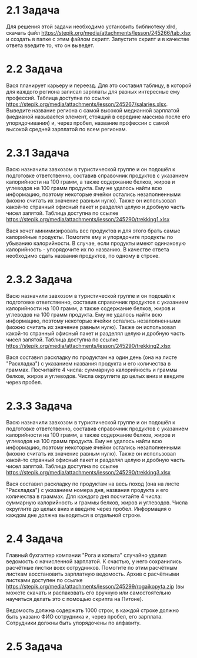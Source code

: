 # 2.1 Задача

Для решения этой задачи необходимо установить библиотеку xlrd, скачать файл https://stepik.org/media/attachments/lesson/245266/tab.xlsx и создать в папке с этим файлом скрипт. Запустите скрипт и в качестве ответа введите то, что он выведет.


# 2.2 Задача

Вася планирует карьеру и переезд. Для это составил таблицу, в которой для каждого региона записал зарплаты для разных интересные ему профессий. Таблица доступна по ссылке https://stepik.org/media/attachments/lesson/245267/salaries.xlsx. Выведите название региона с самой высокой медианной зарплатой (медианой называется элемент, стоящий в середине массива после его упорядочивания) и, через пробел, название профессии с самой высокой средней зарплатой по всем регионам. 


# 2.3.1 Задача

Васю назначили завхозом в туристической группе и он подошёл к подготовке ответственно, составив справочник продуктов с указанием калорийности на 100 грамм, а также содержание белков, жиров и углеводов на 100 грамм продукта. Ему не удалось найти всю информацию, поэтому некоторые ячейки остались незаполненными (можно считать их значение равным нулю). Также он использовал какой-то странный офисный пакет и разделял целую и дробную часть чисел запятой. Таблица доступна по ссылке https://stepik.org/media/attachments/lesson/245290/trekking1.xlsx

Вася хочет минимизировать вес продуктов и для этого брать самые калорийные продукты. Помогите ему и упорядочите продукты по убыванию калорийности. В случае, если продукты имеют одинаковую калорийность - упорядочите их по названию. В качестве ответа необходимо сдать названия продуктов, по одному в строке.


# 2.3.2 Задача

Васю назначили завхозом в туристической группе и он подошёл к подготовке ответственно, составив справочник продуктов с указанием калорийности на 100 грамм, а также содержание белков, жиров и углеводов на 100 грамм продукта. Ему не удалось найти всю информацию, поэтому некоторые ячейки остались незаполненными (можно считать их значение равным нулю). Также он использовал какой-то странный офисный пакет и разделял целую и дробную часть чисел запятой. Таблица доступна по ссылке https://stepik.org/media/attachments/lesson/245290/trekking2.xlsx 

Вася составил раскладку по продуктам на один день (она на листе "Раскладка") с указанием названия продукта и его количества в граммах. Посчитайте 4 числа: суммарную калорийность и граммы белков, жиров и углеводов. Числа округлите до целых вниз и введите через пробел.


# 2.3.3 Задача

Васю назначили завхозом в туристической группе и он подошёл к подготовке ответственно, составив справочник продуктов с указанием калорийности на 100 грамм, а также содержание белков, жиров и углеводов на 100 грамм продукта. Ему не удалось найти всю информацию, поэтому некоторые ячейки остались незаполненными (можно считать их значение равным нулю). Также он использовал какой-то странный офисный пакет и разделял целую и дробную часть чисел запятой. Таблица доступна по ссылке https://stepik.org/media/attachments/lesson/245290/trekking3.xlsx

Вася составил раскладку по продуктам на весь поход (она на листе "Раскладка") с указанием номера дня, названия продукта и его количества в граммах. Для каждого дня посчитайте 4 числа: суммарную калорийность и граммы белков, жиров и углеводов. Числа округлите до целых вниз и введите через пробел. Информация о каждом дне должна выводиться в отдельной строке.


# 2.4 Задача

Главный бухгалтер компании "Рога и копыта" случайно удалил ведомость с начисленной зарплатой. К счастью, у него сохранились расчётные листки всех сотрудников. Помогите по этим расчётным листкам восстановить зарплатную ведомость. Архив с расчётными листками доступен по ссылке https://stepik.org/media/attachments/lesson/245299/rogaikopyta.zip (вы можете скачать и распаковать его вручную или самостоятельно научиться делать это с помощью скрипта на Питоне).

Ведомость должна содержать 1000 строк, в каждой строке должно быть указано ФИО сотрудника и, через пробел, его зарплата. Сотрудники должны быть упорядочены по алфавиту.


# 2.5 Задача